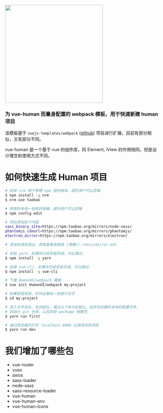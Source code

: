 <p><img width="320" src="https://raw.githubusercontent.com/HumanUI/vue-human/master/docs/vue-human.jpg"></p>

### 为 vue-human 而量身配置的 webpack 模板，用于快速新建 human 项目

该模板基于 `vuejs-templates/webpack` ([github](https://github.com/vuejs-templates/webpack)) 项目进行扩展，目前有部分相似，又有部分不同。

vue-human 是一个基于 vue 的组件库，同 Element, iView 的作用相同，但是设计理念和使用方式不同。

# 如何快速生成 Human 项目

``` bash
# 安装 nrm 用于管理 npm 源的版本，国外用户可以忽略
$ npm install -g nrm
$ nrm use taobao

# 修改你本地一些库的镜像，国外用户可以忽略
$ npm config edit

# 然后添加如下内容
sass_binary_site=https://npm.taobao.org/mirrors/node-sass/
phantomjs_cdnurl=https://npm.taobao.org/mirrors/phantomjs/
electron_mirror=https://npm.taobao.org/mirrors/electron/

# 添加后保存退出，具体查看该链接 [镜像](./docs/mirror.md)

# 安装 yarn，如果你已经安装完成，可以跳过。
$ npm install -g yarn

# 安装 vue-cli，如果你已经安装完成，可以跳过。
$ npm install -g vue-cli

# 下载 HumanUI/webpack 模板
$ vue init HumanUI/webpack my-project

# 如果安装完成，你将会看到一些提示文字
$ cd my-project

# 进入文件夹后，先初始化，通过以下命令初始化，这步将创建你本地的配置文件，
# 初始化 git 仓库，以及安装 package 依赖包
$ yarn run first

# 通过游览器内打开 localhost:8080 以游览你的项目
$ yarn run dev
```

# 我们增加了哪些包

- vue-router
- vuex
- axios
- sass-loader
- node-sass
- sass-resource-loader
- vue-human
- vue-human-env
- vue-human-icons
